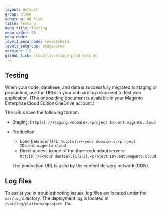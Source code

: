 ```yaml
---
layout: default
group: cloud
subgroup: 40_live
title: Testing
menu_title: Testing
menu_order: 50
menu_node: 
level3_menu_node: level3child
level3_subgroup: stage-prod
version: 2.0
github_link: cloud/live/stage-prod-test.md
---
```


## Testing

When your code, database, and data is successfully migrated to staging or production, use
the URLs in your onboarding document to test your application. (The onboarding document is available in your Magento Enterprise Cloud Edition OneDrive account.)

The URLs have the following format:

*	Staging: `http[s]://staging.<domain>.<project ID>.ent.magento.cloud`
*	Production: 

	*	Load balancer URL: `http[s]://<your domain>.c.<project ID>.ent.magento.cloud`
	*	Direct access to one of the three redundant servers: `http[s]://<your domain>.{1|2|3}.<project ID>.ent.magento.cloud`

	The production URL is used by the content delivery network (CDN).

## Log files
To assist you in troubleshooting issues, log files are located under the `var/log` directory. The deployment log is located in `/var/log/platform/<project ID>`.

	